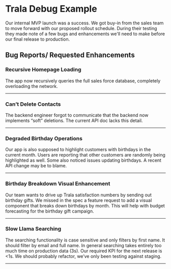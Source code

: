 # Trala Debug Example

Our internal MVP launch was a success. We got buy-in from the sales team to move forward with our proposed rollout schedule. During their testing they made note of a few bugs and enhancements we'll need to make before our final release to production. 


## Bug Reports/ Requested Enhancements

### Recursive Homepage Loading
The app now recursively queries the full sales force database, completely overloading the network.

---

### Can’t Delete Contacts
The backend engineer forgot to communicate that the backend now implements “soft” deletions. The current API doc lacks this detail.

---

### Degraded Birthday Operations
Our app is also supposed to highlight customers with birthdays in the current month. 
Users are reporting that other customers are randomly being highlighted as well. Some also noticed issues updating birthdays. A recent API change may be to blame.


---

### Birthday Breakdown Visual Enhancement
Our team wants to drive up Trala satisfaction numbers by sending out birthday gifts. We missed in the spec a feature request to add a visual component that breaks down birthdays by month. This will help with budget forecasting for the birthday gift campaign.

---

### Slow Llama Searching
The searching functionality is case sensitive and only filters by first name. It should filter by email and full name.
In general searching takes entirely too much time on production data (3s). Our required KPI for the next release is <1s. We should probably refactor, we’ve only been testing against staging. 

---
